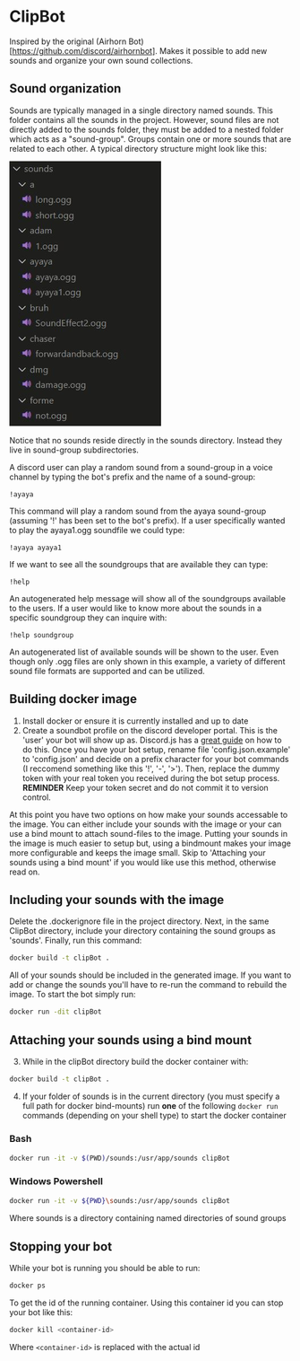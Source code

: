 # ClipBot
Inspired by the original (Airhorn Bot)[https://github.com/discord/airhornbot]. Makes it possible to 
add new sounds and organize your own sound collections.

## Sound organization
Sounds are typically managed in a single directory named sounds. This folder contains all the 
sounds in the project. However, sound files are not directly added to the sounds folder, they must 
be added to a nested folder which acts as a "sound-group". Groups contain one or more sounds 
that are related to each other. A typical directory structure might look like this:

![](sound_layout.JPG?raw=true)

Notice that no sounds reside directly in the sounds directory. Instead they live in sound-group 
subdirectories.

A discord user can play a random sound from a sound-group in a voice channel by typing the bot's 
prefix and the name of a sound-group:

```
!ayaya
```

This command will play a random sound from the ayaya sound-group (assuming '!' has been set to the 
bot's prefix). If a user specifically wanted to play the ayaya1.ogg soundfile we could type:

```
!ayaya ayaya1
```

If we want to see all the soundgroups that are available they can type:

```
!help
```

An autogenerated help message will show all of the soundgroups available to the users. If a user 
would like to know more about the sounds in a specific soundgroup they can inquire with:

```
!help soundgroup
```

An autogenerated list of available sounds will be shown to the user. Even though only .ogg files are
only shown in this example, a variety of different sound file formats are supported and can be 
utilized.


## Building docker image
1. Install docker or ensure it is currently installed and up to date
2. Create a soundbot profile on the discord developer portal. This is the 'user' your bot will show 
up as. Discord.js has a 
[great guide](https://discordjs.guide/preparations/setting-up-a-bot-application.html#creating-your-bot) 
on how to do this. Once you have your bot setup, rename file 'config.json.example' to 'config.json' 
and decide on a prefix character for your bot commands (I reccomend something like this  '!', '-', '>').
Then, replace the dummy token with your real token you received during the bot setup process. 
**REMINDER** Keep your token secret and do not commit it to version control.

At this point you have two options on how make your sounds accessable to the image. You can either 
include your sounds with the image or your can use a bind mount to attach sound-files to the image. 
Putting your sounds in the image is much easier to setup but, using a bindmount makes your image 
more configurable and keeps the image small. Skip to 'Attaching your sounds using a bind mount' if 
you would like use this method, otherwise read on.

## Including your sounds with the image
Delete the .dockerignore file in the project directory. Next, in the same ClipBot 
directory, include your directory containing the sound groups as 'sounds'. Finally, run this command:

``` bash 
docker build -t clipBot .
```

All of your sounds should be included in the generated image. If you want to add or change the 
sounds you'll have to re-run the command to rebuild the image. To start the bot simply run:

``` bash
docker run -dit clipBot
```

## Attaching your sounds using a bind mount 
3. While in the clipBot directory build the docker container with:

``` bash
docker build -t clipBot .
```

4. If your folder of sounds is in the current directory (you must specify a full path for docker 
bind-mounts) run **one** of the following `docker run` commands (depending on your shell type) to 
start the docker container   

### Bash

``` bash
docker run -it -v $(PWD)/sounds:/usr/app/sounds clipBot
```

### Windows Powershell 

``` bash
docker run -it -v ${PWD}\sounds:/usr/app/sounds clipBot
```

Where sounds is a directory containing named directories of sound groups


## Stopping your bot
While your bot is running you should be able to run:

``` bash
docker ps
``` 

To get the id of the running container. Using this container id you can stop 
your bot like this:

``` bash
docker kill <container-id>
```
Where `<container-id>` is replaced with the actual id 

